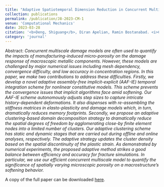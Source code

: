 ```yaml
---
title: "Adaptive Spatiotemporal Dimension Reduction in Concurrent Multiscale Damage Analysis"
collection: publications
permalink: /publication/J8-2023-CM-1
venue: 'Computational Mechanics'
date: 2023-03-28
citation: '<b>Deng, Shiguang</b>, Diran Apelian, Ramin Bostanabad. <i>Computational Mechanics</i> 72 (2023), 3–35.'
category: 'journal'
---
```

Abstract: _Concurrent multiscale damage models are often used to quantify the impacts of manufacturing-induced micro-porosity on the damage response of macroscopic metallic components. However, these models are challenged by major numerical issues including mesh dependency, convergence difficulty, and low accuracy in concentration regions. In this paper, we make two contributions to address these difficulties. Firstly, we develop a novel adaptive assembly-free implicit-explicit (AAF-IE) temporal integration scheme for nonlinear constitutive models. This scheme prevents the convergence issues that implicit algorithms face amid softening. Our AAF-IE scheme autonomously adjusts step sizes to capture intricate history-dependent deformations. It also dispenses with re-assembling the stiffness matrices in elasto-plasticity and damage models which, in turn, dramatically reduces memory footprints. Secondly, we propose an adaptive clustering-based domain decomposition strategy to dramatically reduce the spatial degrees of freedom by agglomerating close-by finite element nodes into a limited number of clusters. Our adaptive clustering scheme has static and dynamic stages that are carried out during offline and online analyses, respectively. The adaptive strategy updates the cluster density based on the spatial discontinuity of the plastic strain. As demonstrated by numerical experiments, the proposed adaptive method strikes a good balance between efficiency and accuracy for fracture simulations. In particular, we use our efficient concurrent multiscale model to quantify the significance of spatially varying microscopic porosity on a macrostructure’s softening behavior._

A copy of the full paper can be downloaded [here](/files/J8-2023-CM-1.pdf).
